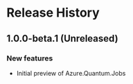 # Release History

## 1.0.0-beta.1 (Unreleased)

### New features
- Initial preview of Azure.Quantum.Jobs
